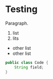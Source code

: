 # Testing

Paragraph.

1. list
1. lits

* other list
* other list

```java
public class Code {
    String field;
}
```

